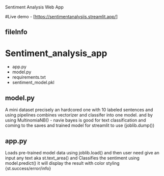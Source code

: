 Sentiment Analysis Web App

#Live demo - [https://sentimentanalysiis.streamlit.app/]


## fileInfo
# Sentiment_analysis_app
- app.py
- model.py
- requirements.txt
- sentiment_model.pkl


## model.py

A mini dataset precisely an hardcored one with 10 labeled sentences and using pipelines combines vectorizer and classifer into one model. and by using MultinomiaNB() - navie bayes is good for text classification and coming to the saves and trained model for streamlit to use (joblib.dump())

## app.py

Loads pre-trained model data using joblib.load() and then user need give an input any text aka st.text_area() and Classifies the sentiment using model.predict() it will display the result with color styling {st.success/error/info}
